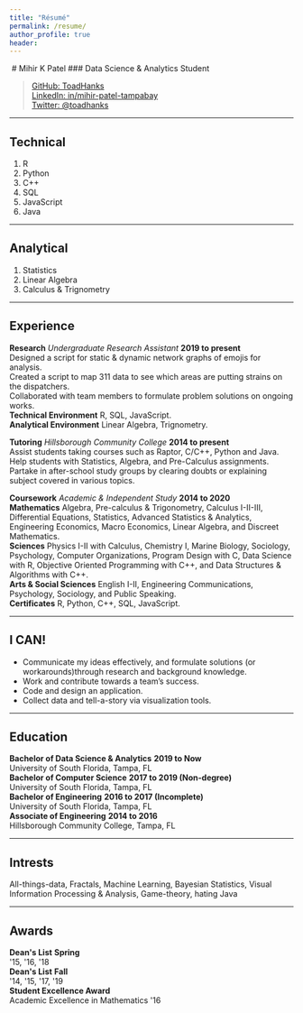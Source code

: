 ```yaml
--- 
title: "Résumé" 
permalink: /resume/ 
author_profile: true 
header:  
---
```

<img src="{{ site.url }}{{ site.baseurl }}/images/onlyadraft.png" alt="">
# Mihir K Patel     
### Data Science & Analytics Student      

> [GitHub: ToadHanks](https://github.com/ToadHanks)      
> [LinkedIn: in/mihir-patel-tampabay](https://www.linkedin.com/in/mihir-patel-tampabay/)      
> [Twitter: @toadhanks](https://twitter.com/ToadHanks)       

------

## Technical      

1. R     
1. Python     
1. C++     
1. SQL      
1. JavaScript      
1. Java      

------

## Analytical      

1. Statistics     
1. Linear Algebra      
1. Calculus & Trignometry     

------

## Experience      

**Research** *Undergraduate Research Assistant* __2019 to present__  
	Designed a script for static & dynamic network graphs of emojis for analysis.     
	Created a script to map 311 data to see which areas are putting strains on the dispatchers.       
	Collaborated with team members to formulate problem solutions on ongoing works.        
	**Technical Environment** R, SQL, JavaScript.         
	**Analytical Environment** Linear Algebra, Trignometry.         

**Tutoring** *Hillsborough Community College* __2014 to present__    
	Assist students taking courses such as Raptor, C/C++, Python and Java.        
	Help students with Statistics, Algebra, and Pre-Calculus assignments.       
	Partake in after-school study groups by clearing doubts or explaining subject covered in various topics.       

**Coursework** *Academic & Independent Study* __2014 to 2020__  
	**Mathematics** Algebra, Pre-calculus & Trigonometry, Calculus I-II-III, Differential Equations, Statistics, Advanced Statistics & Analytics, Engineering Economics, Macro Economics, Linear Algebra, and Discreet Mathematics.        
	**Sciences** Physics I-II with Calculus, Chemistry I, Marine Biology, Sociology, Psychology, Computer Organizations, Program Design with C, Data Science with R, Objective Oriented Programming with C++, and Data Structures & Algorithms with C++.       
	**Arts & Social Sciences** English I-II, Engineering Communications, Psychology, Sociology, and Public Speaking.        
	**Certificates**  R, Python, C++, SQL, JavaScript.             

------

## I CAN!

- Communicate my ideas effectively, and formulate solutions (or workarounds)through research and background knowledge.     
- Work and contribute towards a team’s success.     
- Code and design an application.     
- Collect data and tell-a-story via visualization tools.     

------

## Education

**Bachelor of Data Science & Analytics** __2019 to Now__     
	University of South Florida, Tampa, FL     
**Bachelor of Computer Science** __2017 to 2019 (Non-degree)__      
	University of South Florida, Tampa, FL     
**Bachelor of Engineering** __2016 to 2017 (Incomplete)__      
	University of South Florida, Tampa, FL      
**Associate of Engineering** __2014 to 2016__      
	Hillsborough Community College, Tampa, FL      

------

## Intrests      

All-things-data, Fractals, Machine Learning, Bayesian Statistics, Visual Information Processing & Analysis, Game-theory, hating Java     

------

## Awards     

**Dean's List** __Spring__      
	'15, '16, '18      
**Dean's List** __Fall__      
	'14, '15, '17, '19     
**Student Excellence Award**      
	Academic Excellence in Mathematics '16      

